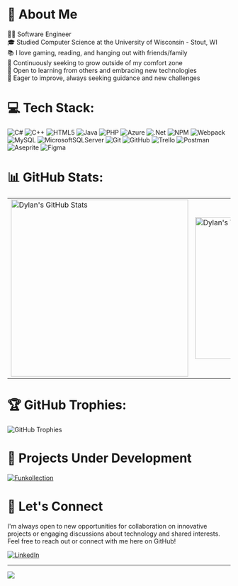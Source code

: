 # 👋 About Me

🧑‍💻 Software Engineer<br/>
🎓 Studied Computer Science at the University of Wisconsin - Stout, WI<br/>
📚 I love gaming, reading, and hanging out with friends/family<br/>
🌱 Continuously seeking to grow outside of my comfort zone<br/>
🤝 Open to learning from others and embracing new technologies<br/>
💭 Eager to improve, always seeking guidance and new challenges<br/>


# 💻 Tech Stack:
![C#](https://img.shields.io/badge/c%23-%23239120.svg?style=for-the-badge&logo=csharp&logoColor=white) 
![C++](https://img.shields.io/badge/c++-%2300599C.svg?style=for-the-badge&logo=c%2B%2B&logoColor=white) 
![HTML5](https://img.shields.io/badge/html5-%23E34F26.svg?style=for-the-badge&logo=html5&logoColor=white) 
![Java](https://img.shields.io/badge/java-%23ED8B00.svg?style=for-the-badge&logo=openjdk&logoColor=white) 
![PHP](https://img.shields.io/badge/php-%23777BB4.svg?style=for-the-badge&logo=php&logoColor=white) 
![Azure](https://img.shields.io/badge/azure-%230072C6.svg?style=for-the-badge&logo=microsoftazure&logoColor=white) 
![.Net](https://img.shields.io/badge/.NET-5C2D91?style=for-the-badge&logo=.net&logoColor=white) 
![NPM](https://img.shields.io/badge/NPM-%23CB3837.svg?style=for-the-badge&logo=npm&logoColor=white) 
![Webpack](https://img.shields.io/badge/webpack-%238DD6F9.svg?style=for-the-badge&logo=webpack&logoColor=black) 
![MySQL](https://img.shields.io/badge/mysql-4479A1.svg?style=for-the-badge&logo=mysql&logoColor=white) 
![MicrosoftSQLServer](https://img.shields.io/badge/Microsoft%20SQL%20Server-CC2927?style=for-the-badge&logo=microsoft%20sql%20server&logoColor=white) 
![Git](https://img.shields.io/badge/git-%23F05033.svg?style=for-the-badge&logo=git&logoColor=white) 
![GitHub](https://img.shields.io/badge/github-%23121011.svg?style=for-the-badge&logo=github&logoColor=white) 
![Trello](https://img.shields.io/badge/Trello-%23026AA7.svg?style=for-the-badge&logo=Trello&logoColor=white) 
![Postman](https://img.shields.io/badge/Postman-FF6C37?style=for-the-badge&logo=postman&logoColor=white) 
![Aseprite](https://img.shields.io/badge/Aseprite-FFFFFF?style=for-the-badge&logo=Aseprite&logoColor=#7D929E) 
![Figma](https://img.shields.io/badge/figma-%23F24E1E.svg?style=for-the-badge&logo=figma&logoColor=white)

# 📊 GitHub Stats:
<table>
  <tr>
    <td>
      <img src="https://github-readme-stats.vercel.app/api?username=DylanRothbauer&theme=apprentice&hide_border=false&include_all_commits=false&count_private=false" alt="Dylan's GitHub Stats" width="400"/>
    </td>
    <td>
      <img src="https://github-readme-stats.vercel.app/api/top-langs/?username=DylanRothbauer&theme=apprentice&hide_border=false&include_all_commits=false&count_private=false&layout=compact" alt="Dylan's Top Languages" width="320"/>
    </td>
  </tr>
</table>

# 🏆 GitHub Trophies:
  <img src="https://github-profile-trophy.vercel.app/?username=DylanRothbauer&theme=radical&no-frame=false&no-bg=true&margin-w=4" alt="GitHub Trophies">

# 🚧 Projects Under Development
[![Funkollection](https://github-readme-stats.vercel.app/api/pin/?username=DylanRothbauer&repo=FunkollectionApp&theme=apprentice&show_owner=true&description_lines_count=3)](https://github.com/DylanRothbauer/FunkollectionApp)

# 🤝 Let's Connect
I'm always open to new opportunities for collaboration on innovative projects or engaging discussions about technology and shared interests. Feel free to reach out or connect with me here on GitHub!

[![LinkedIn](https://img.icons8.com/ios-filled/50/0077B5/linkedin.png)](https://www.linkedin.com/in/dylan-rothbauer-ab285624b/)

---
[![](https://visitcount.itsvg.in/api?id=DylanRothbauer&label=Profile%20Views&color=3&icon=5&pretty=true)](https://visitcount.itsvg.in)

<!-- Proudly created with GPRM ( https://gprm.itsvg.in ) -->
